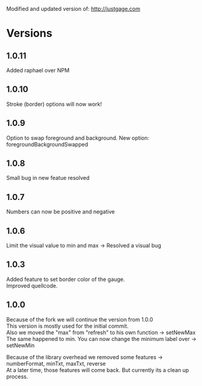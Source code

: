 Modified and updated version of: http://justgage.com

# Versions

## 1.0.11
Added raphael over NPM

## 1.0.10
Stroke (border) options will now work!

## 1.0.9
Option to swap foreground and background.
New option: foregroundBackgroundSwapped

## 1.0.8
Small bug in new featue resolved

## 1.0.7
Numbers can now be positive and negative

## 1.0.6
Limit the visual value to min and max -> Resolved a visual bug

## 1.0.3
Added feature to set border color of the gauge.  
Improved quellcode.

## 1.0.0
Because of the fork we will continue the version from 1.0.0  
This version is mostly used for the initial commit.  
Also we moved the "max" from "refresh" to his own function -> setNewMax  
The same happened to min. You can now change the minimum label over -> setNewMin  

Because of the library overhead we removed some features -> numberFormat, minTxt, maxTxt, reverse  
At a later time, those features will come back. But currently its a clean up process.
